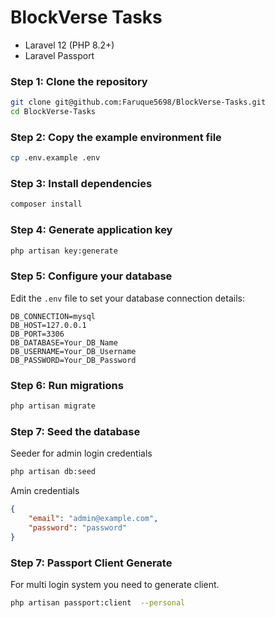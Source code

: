 # BlockVerse Tasks

- Laravel 12 (PHP 8.2+)
- Laravel Passport

### Step 1: Clone the repository

```bash
git clone git@github.com:Faruque5698/BlockVerse-Tasks.git
cd BlockVerse-Tasks
```
### Step 2: Copy the example environment file

```bash
cp .env.example .env
```
### Step 3: Install dependencies

```bash
composer install
```
### Step 4: Generate application key

```bash
php artisan key:generate
```

### Step 5: Configure your database
Edit the `.env` file to set your database connection details:

```env
DB_CONNECTION=mysql
DB_HOST=127.0.0.1
DB_PORT=3306
DB_DATABASE=Your_DB_Name
DB_USERNAME=Your_DB_Username
DB_PASSWORD=Your_DB_Password
```

### Step 6: Run migrations

```bash
php artisan migrate
```

### Step 7: Seed the database 
Seeder for admin login credentials
```bash
php artisan db:seed
```
Amin credentials
```json
{
    "email": "admin@example.com",
    "password": "password" 
}
```
### Step 7: Passport Client Generate
For multi login system you need to generate client.

```bash
php artisan passport:client  --personal
```


